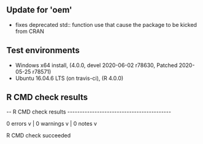 
## Update for 'oem'

* fixes deprecated std:: function use that cause the package to be kicked from CRAN

## Test environments

* Windows x64 install, (4.0.0, devel 2020-06-02 r78630, Patched 2020-05-25 r78571)
* Ubuntu 16.04.6 LTS (on travis-ci), (R 4.0.0)

## R CMD check results


-- R CMD check results ------------------------------------------ 

0 errors v | 0 warnings v | 0 notes v

R CMD check succeeded